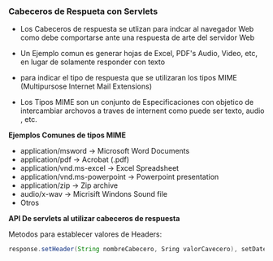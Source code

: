 ### Cabeceros de Respueta con Servlets

- Los Cabeceros de respuesta se utlizan para indcar al navegador Web como debe comportarse ante una respuesta de arte del servidor Web

- Un Ejemplo comun es generar hojas de Excel, PDF's Audio, Video, etc, en lugar de solamente responder con texto

- para indicar el tipo de respuesta que se utilizaran los tipos MIME (Multipursose Internet Mail Extensions)

- Los Tipos MIME son un conjunto de Especificaciones con objetico de intercambiar archovos a traves de internent como puede ser texto, audio , etc.

**Ejemplos Comunes de tipos MIME**

- application/msword  -> Microsoft Word Documents
- application/pdf -> Acrobat (.pdf)
- application/vnd.ms-excel -> Excel Spreadsheet
- application/vnd.ms-powerpoint -> Powerpoint presentation
- application/zip -> Zip archive
- audio/x-wav -> Micrisift Windons Sound file
- Otros

**API De servlets al utilizar cabeceros de respuesta**

Metodos para establecer valores de Headers:

```java
response.setHeader(String nombreCabecero, Sring valorCavecero), setDateHeader y setIntHeader ponen un cabecero, si ya exote lo renplaza
```



